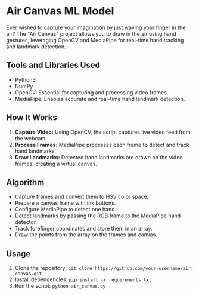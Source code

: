 # Air Canvas ML Model

Ever wished to capture your imagination by just waving your finger in the air? The "Air Canvas" project allows you to draw in the air using hand gestures, leveraging OpenCV and MediaPipe for real-time hand tracking and landmark detection.

## Tools and Libraries Used

- Python3
- NumPy
- OpenCV: Essential for capturing and processing video frames.
- MediaPipe: Enables accurate and real-time hand landmark detection.

## How It Works

1. **Capture Video:** Using OpenCV, the script captures live video feed from the webcam.
2. **Process Frames:** MediaPipe processes each frame to detect and track hand landmarks.
3. **Draw Landmarks:** Detected hand landmarks are drawn on the video frames, creating a virtual canvas.

## Algorithm

- Capture frames and convert them to HSV color space.
- Prepare a canvas frame with ink buttons.
- Configure MediaPipe to detect one hand.
- Detect landmarks by passing the RGB frame to the MediaPipe hand detector.
- Track forefinger coordinates and store them in an array.
- Draw the points from the array on the frames and canvas.

## Usage

1. Clone the repository: `git clone https://github.com/your-username/air-canvas.git`
2. Install dependencies: `pip install -r requirements.txt`
3. Run the script: `python air_canvas.py`


